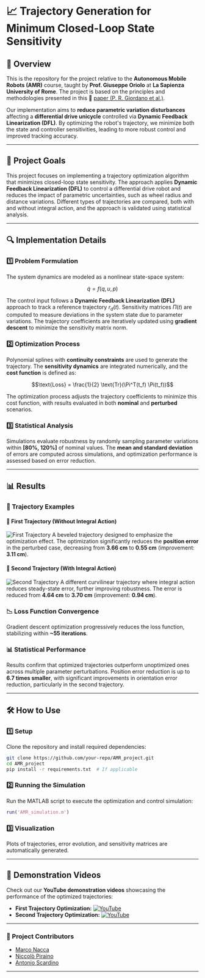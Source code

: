 # 📈 Trajectory Generation for Minimum Closed-Loop State Sensitivity

## 📌 Overview
This is the repository for the project relative to the **Autonomous Mobile Robots (AMR)** course, taught by **Prof. Giuseppe Oriolo** at **La Sapienza University of Rome**. The project is based on the principles and methodologies presented in this 📄 [paper (P. R. Giordano et al.)](https://ieeexplore.ieee.org/document/8460546).

Our implementation aims to **reduce parametric variation disturbances** affecting a **differential drive unicycle** controlled via **Dynamic Feedback Linearization (DFL)**. By optimizing the robot's trajectory, we minimize both the state and controller sensitivities, leading to more robust control and improved tracking accuracy.

---

## 🎯 Project Goals
This project focuses on implementing a trajectory optimization algorithm that minimizes closed-loop state sensitivity. The approach applies **Dynamic Feedback Linearization (DFL)** to control a differential drive robot and reduces the impact of parametric uncertainties, such as wheel radius and distance variations. Different types of trajectories are compared, both with and without integral action, and the approach is validated using statistical analysis.

---

## 🔍 Implementation Details
### **1️⃣ Problem Formulation**
The system dynamics are modeled as a nonlinear state-space system:
```math
\dot{q} = f(q, u, p)
```
The control input follows a **Dynamic Feedback Linearization (DFL)** approach to track a reference trajectory $r_d(t)$. Sensitivity matrices $\Pi(t)$ are computed to measure deviations in the system state due to parameter variations. The trajectory coefficients are iteratively updated using **gradient descent** to minimize the sensitivity matrix norm.

### **2️⃣ Optimization Process**
Polynomial splines with **continuity constraints** are used to generate the trajectory. The **sensitivity dynamics** are integrated numerically, and the **cost function** is defined as:
```math
\text{Loss} = \frac{1}{2} \text{Tr}(\Pi^T(t_f) \Pi(t_f))
```
The optimization process adjusts the trajectory coefficients to minimize this cost function, with results evaluated in both **nominal** and **perturbed** scenarios.

### **3️⃣ Statistical Analysis**
Simulations evaluate robustness by randomly sampling parameter variations within **\[80\%, 120\%\]** of nominal values. The **mean and standard deviation** of errors are computed across simulations, and optimization performance is assessed based on error reduction.

---

## 📊 Results
### **📌 Trajectory Examples**
#### **📍 First Trajectory (Without Integral Action)**
![First Trajectory](images/first_trajectory.png)
A beveled trajectory designed to emphasize the optimization effect. The optimization significantly reduces the **position error** in the perturbed case, decreasing from **3.66 cm** to **0.55 cm** (improvement: **3.11 cm**).

#### **📍 Second Trajectory (With Integral Action)**
![Second Trajectory](images/second_trajectory.png)
A different curvilinear trajectory where integral action reduces steady-state error, further improving robustness. The error is reduced from **4.64 cm** to **3.70 cm** (improvement: **0.94 cm**).

### **📉 Loss Function Convergence**
Gradient descent optimization progressively reduces the loss function, stabilizing within **~55 iterations**.

### **📊 Statistical Performance**
Results confirm that optimized trajectories outperform unoptimized ones across multiple parameter perturbations. Position error reduction is up to **6.7 times smaller**, with significant improvements in orientation error reduction, particularly in the second trajectory.

---

## 🛠️ How to Use
### **1️⃣ Setup**
Clone the repository and install required dependencies:
```bash
git clone https://github.com/your-repo/AMR_project.git
cd AMR_project
pip install -r requirements.txt  # If applicable
```

### **2️⃣ Running the Simulation**
Run the MATLAB script to execute the optimization and control simulation:
```matlab
run('AMR_simulation.m')
```

### **3️⃣ Visualization**
Plots of trajectories, error evolution, and sensitivity matrices are automatically generated.

---

## 🎥 Demonstration Videos
Check out our **YouTube demonstration videos** showcasing the performance of the optimized trajectories:
- **First Trajectory Optimization:** [![YouTube](https://img.shields.io/badge/YouTube-First_Trajectory-red?style=flat&logo=youtube)](https://www.youtube.com/your_video_link_1)
- **Second Trajectory Optimization:** [![YouTube](https://img.shields.io/badge/YouTube-Second_Trajectory-red?style=flat&logo=youtube)](https://www.youtube.com/your_video_link_2)

---

### 👥 Project Contributors

- [Marco Nacca](https://github.com/marconacca)  
- [Niccolò Piraino](https://github.com/Nickes10)  
- [Antonio Scardino](https://github.com/antoscardi)  

---
